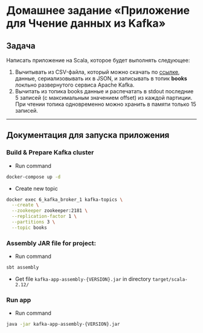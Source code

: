 # Домашнее задание «Приложение для Ччение данных из Kafka»

## Задача

Написать приложение на Scala, которое будет выполнять следующее:
1. Вычитывать из CSV-файла, который можно скачать по [ссылке](https://www.kaggle.com/sootersaalu/amazon-top-50-bestselling-books-2009-2019), данные, сериализовывать их в JSON, и записывать в топик **books** локльно развернутого сервиса Apache Kafka.
2. Вычитать из топика books данные и распечатать в stdout последние 5 записей (c максимальным значением offset) из каждой партиции. При чтении топика одновременно можно хранить в памяти только 15 записей.

---

## Документация для запуска приложения

### Build & Prepare Kafka cluster
* Run command
```bash
docker-compose up -d
```
* Create new topic
```bash
docker exec 6_kafka_broker_1 kafka-topics \
  --create \
  --zookeeper zookeeper:2181 \
  --replication-factor 1 \
  --partitions 3 \
  --topic books
```

### Assembly JAR file for project:
* Run command
```bash
sbt assembly
```
* Get file `kafka-app-assembly-{VERSION}.jar` in directory `target/scala-2.12/`

### Run app
* Run command
```bash
java -jar kafka-app-assembly-{VERSION}.jar
```